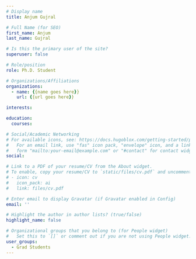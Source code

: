 ```yaml
---
# Display name
title: Anjum Gujral

# Full Name (for SEO)
first_name: Anjum
last_name: Gujral

# Is this the primary user of the site?
superuser: false

# Role/position
role: Ph.D. Student

# Organizations/Affiliations
organizations:
  - name: {{name goes here}}
    url: {{url goes here}}

interests:

education:
  courses:

# Social/Academic Networking
# For available icons, see: https://docs.hugoblox.com/getting-started/page-builder/#icons
#   For an email link, use "fas" icon pack, "envelope" icon, and a link in the
#   form "mailto:your-email@example.com" or "#contact" for contact widget.
social:

# Link to a PDF of your resume/CV from the About widget.
# To enable, copy your resume/CV to `static/files/cv.pdf` and uncomment the lines below.
# - icon: cv
#   icon_pack: ai
#   link: files/cv.pdf

# Enter email to display Gravatar (if Gravatar enabled in Config)
email: ''

# Highlight the author in author lists? (true/false)
highlight_name: false

# Organizational groups that you belong to (for People widget)
#   Set this to `[]` or comment out if you are not using People widget.
user_groups:
  - Grad Students
---
```


